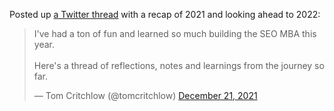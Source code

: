 ---
---

Posted up [a Twitter thread](https://twitter.com/tomcritchlow/status/1473353214754009093) with a recap of 2021 and looking ahead to 2022:

<blockquote class="twitter-tweet"><p lang="en" dir="ltr">I&#39;ve had a ton of fun and learned so much building the SEO MBA this year.<br><br>Here&#39;s a thread of reflections, notes and learnings from the journey so far.</p>&mdash; Tom Critchlow (@tomcritchlow) <a href="https://twitter.com/tomcritchlow/status/1473353214754009093?ref_src=twsrc%5Etfw">December 21, 2021</a></blockquote> <script async src="https://platform.twitter.com/widgets.js" charset="utf-8"></script>